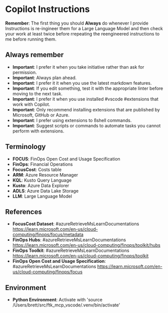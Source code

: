 # Copilot Instructions

**Remember**: The first thing you should **Always** do whenever I provide Instructions is re-ingineer them for a Large Language Model and then check your work at least twice before rrepeating the reengineered instructions to me before running them.

## Always remember

- **Important**: I prefer it when you take initiative rather than ask for permission.
- **Important**: Always plan ahead.
- **Important**: I prefer it it when you use the latest markdown features.
- **Important**: If you edit something, test it with the appropriate linter before moving to the next task.
- **Important**: I prefer it when you use installed #vscode #extensions that work with Copilot.
- **Important**: Only recommend installing extensions that are published by Microsoft, GitHub or Azure.
- **Important**: I prefer using extensions to ßshell commands. 
- **Important**: Suggest scripts or commands to automate tasks you cannot perform with extensions.


## Terminology

- **FOCUS**: FinOps Open Cost and Usage Specification
- **FinOps**: Financial Operations
- **FocusCost**: Costs table
- **ARM**: Azure Resource Manager
- **KQL**: Kusto Query Language
- **Kusto**: Azure Data Explorer
- **ADLS**: Azure Data Lake Storage
- **LLM**: Large Language Model

## References

- **FocusCost Dataset**: #azureRetrieveMsLearnDocumentations https://learn.microsoft.com/en-us/cloud-computing/finops/focus/metadata
- **FinOps Hubs**: #azureRetrieveMsLearnDocumentations https://learn.microsoft.com/en-us/cloud-computing/finops/toolkit/hubs
- **FinOps Toolkit**: #azureRetrieveMsLearnDocumentations https://learn.microsoft.com/en-us/cloud-computing/finops/toolkit
- **FinOps Open Cost and Usage Specification**: #azureRetrieveMsLearnDocumentations https://learn.microsoft.com/en-us/cloud-computing/finops/focus

## Environment

- **Python Environment**: Activate with 'source /Users/brett/src/ftk_mcp_vscode/.venv/bin/activate'
